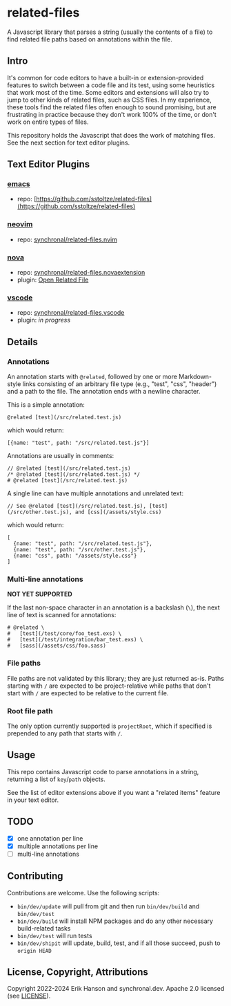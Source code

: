 # related-files

A Javascript library that parses a string (usually the contents of a file) to find related file paths
based on annotations within the file.

## Intro

It's common for code editors to have a built-in or extension-provided features to switch between
a code file and its test, using some heuristics that work most of the time. Some editors and
extensions will also try to jump to other kinds of related files, such as CSS files. In my
experience, these tools find the related files often enough to sound promising, but are
frustrating in practice because they don't work 100% of the time, or don't work on entire
types of files.

This repository holds the Javascript that does the work of matching files. See the next section
for text editor plugins.

## Text Editor Plugins

### [emacs](https://www.gnu.org/software/emacs/)
* repo: [https://github.com/sstoltze/related-files](https://github.com/sstoltze/related-files)

### [neovim](https://neovim.io)
* repo: [synchronal/related-files.nvim](https://github.com/synchronal/related-files.nvim)

### [nova](https://nova.app)
* repo: [synchronal/related-files.novaextension](https://github.com/synchronal/related-files.novaextension)
* plugin: [Open Related File](https://extensions.panic.com/extensions/eahanson/eahanson.related-files/)

### [vscode](https://code.visualstudio.com)
* repo: [synchronal/related-files.vscode](https://github.com/synchronal/related-files.vscode)
* plugin: _in progress_

## Details

### Annotations

An annotation starts with `@related`, followed by one or more Markdown-style links consisting of an arbitrary
file type (e.g., "test", "css", "header") and a path to the file. The annotation ends with a newline character.

This is a simple annotation:

    @related [test](/src/related.test.js)

which would return:

    [{name: "test", path: "/src/related.test.js"}]

Annotations are usually in comments:

    // @related [test](/src/related.test.js)
    /* @related [test](/src/related.test.js) */
    # @related [test](/src/related.test.js)

A single line can have multiple annotations and unrelated text:

    // See @related [test](/src/related.test.js), [test](/src/other.test.js), and [css](/assets/style.css)

which would return:

    [
      {name: "test", path: "/src/related.test.js"},
      {name: "test", path: "/src/other.test.js"},
      {name: "css", path: "/assets/style.css"}
    ]

### Multi-line annotations

**NOT YET SUPPORTED**

If the last non-space character in an annotation is a backslash (`\`), the next line of text is scanned
for annotations:

    # @related \
    #   [test](/test/core/foo_test.exs) \
    #   [test](/test/integration/bar_test.exs) \
    #   [sass](/assets/css/foo.sass)

### File paths

File paths are not validated by this library; they are just returned as-is. Paths starting with `/` are
expected to be project-relative while paths that don't start with `/` are expected to be relative to the
current file.

### Root file path

The only option currently supported is `projectRoot`, which if specified is prepended to any path that starts
with `/`.

## Usage

This repo contains Javascript code to parse annotations in a string, returning a list of `key`/`path` objects.

See the list of editor extensions above if you want a "related items" feature in your text editor.

## TODO

- [x] one annotation per line
- [x] multiple annotations per line
- [ ] multi-line annotations

## Contributing

Contributions are welcome. Use the following scripts:
* `bin/dev/update` will pull from git and then run `bin/dev/build` and `bin/dev/test`
* `bin/dev/build` will install NPM packages and do any other necessary build-related tasks
* `bin/dev/test` will run tests
* `bin/dev/shipit` will update, build, test, and if all those succeed, push to `origin HEAD`

## License, Copyright, Attributions

Copyright 2022-2024 Erik Hanson and synchronal.dev.
Apache 2.0 licensed (see [LICENSE](https://github.com/synchronal/related-files/blob/main/LICENSE)).

